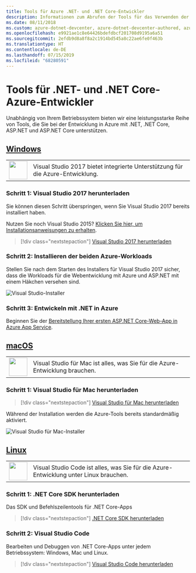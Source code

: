 ```yaml
---
title: Tools für Azure .NET- und .NET Core-Entwickler
description: Informationen zum Abrufen der Tools für das Verwenden der Azure .NET-Bibliotheken in einer Windows-, Linux- oder Mac-Umgebung
ms.date: 08/11/2018
ms.custom: azure-dotnet-devcenter, azure-dotnet-devcenter-authored, azure-dotnet-devcenter-conceptual, vs-azure
ms.openlocfilehash: e9921ae1c8e64426bdefdbcf201708d9195a6a51
ms.sourcegitcommit: 2efdb9d8a8f8a2c1914bd545a8c22ae6fe0f463b
ms.translationtype: HT
ms.contentlocale: de-DE
ms.lasthandoff: 07/15/2019
ms.locfileid: "68280591"
---
```

# <a name="tools-for-net-and-net-core-azure-developers"></a>Tools für .NET- und .NET Core-Azure-Entwickler

Unabhängig von Ihrem Betriebssystem bieten wir eine leistungsstarke Reihe von Tools, die Sie bei der Entwicklung in Azure mit .NET, .NET Core, ASP.NET und ASP.NET Core unterstützen.

## <a name="windowstabwindows"></a>[Windows](#tab/windows)

<table>
  <tr>
    <td width="50">
        <img src="https://docs.microsoft.com/media/logos/logo_vs-ide.svg" width="50" height="50"></img>
    </td>
    <td>
        Visual Studio 2017 bietet integrierte Unterstützung für die Azure-Entwicklung.
    </td>
  </tr>
</table>

### <a name="step-1-download-visual-studio-2017"></a>Schritt 1: Visual Studio 2017 herunterladen

Sie können diesen Schritt überspringen, wenn Sie Visual Studio 2017 bereits installiert haben.

Nutzen Sie noch Visual Studio 2015?  [Klicken Sie hier, um Installationsanweisungen zu erhalten](dotnet-sdk-vs2015-install.md).

> [!div class="nextstepaction"]
> [Visual Studio 2017 herunterladen](https://www.visualstudio.com/downloads/)

### <a name="step-2-install-the-two-azure-workloads"></a>Schritt 2: Installieren der beiden Azure-Workloads

Stellen Sie nach dem Starten des Installers für Visual Studio 2017 sicher, dass die Workloads für die Webentwicklung mit Azure und ASP.NET mit einem Häkchen versehen sind.

![Visual Studio-Installer](media/dotnet-tools/azure-workloads.png)

### <a name="step-3-develop-with-net-on-azure"></a>Schritt 3: Entwickeln mit .NET in Azure

Beginnen Sie der [Bereitstellung Ihrer ersten ASP.NET Core-Web-App in Azure App Service](https://docs.microsoft.com/azure/app-service-web/app-service-web-get-started-dotnet).

## <a name="macostabmacos"></a>[macOS](#tab/macos)
<table>
  <tr>
    <td width="50">
        <img src="https://docs.microsoft.com/media/logos/logo_vs-mac.svg" width="50" height="50"></img>
    </td>
    <td>
        Visual Studio für Mac ist alles, was Sie für die Azure-Entwicklung brauchen.
    </td>
  </tr>
</table>

### <a name="step-1-download-visual-studio-for-mac"></a>Schritt 1: Visual Studio für Mac herunterladen

> [!div class="nextstepaction"]
> [Visual Studio für Mac herunterladen](https://www.visualstudio.com/vs/visual-studio-mac/)

Während der Installation werden die Azure-Tools bereits standardmäßig aktiviert.

![Visual Studio für Mac-Installer](media/dotnet-tools/azure-vsmac.png)

## <a name="linuxtablinux"></a>[Linux](#tab/linux)

<table>
  <tr>
    <td width="50">
        <img src="https://docs.microsoft.com/media/logos/logo_vs-code.svg" width="50" height="50"></img>
    </td>
    <td>
        Visual Studio Code ist alles, was Sie für die Azure-Entwicklung unter Linux brauchen.
    </td>
  </tr>
</table>

### <a name="step-1-download-the-net-core-sdk"></a>Schritt 1: .NET Core SDK herunterladen

Das SDK und Befehlszeilentools für .NET Core-Apps

> [!div class="nextstepaction"]
> [.NET Core SDK herunterladen](https://www.microsoft.com/net/core)

### <a name="step-2-visual-studio-code"></a>Schritt 2: Visual Studio Code

Bearbeiten und Debuggen von .NET Core-Apps unter jedem Betriebssystem: Windows, Mac und Linux.

> [!div class="nextstepaction"]
> [Visual Studio Code herunterladen](https://code.visualstudio.com)
